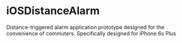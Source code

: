 # iOSDistanceAlarm
Distance-triggered alarm application prototype designed for the convenience of commuters. Specifically designed for iPhone 6s Plus

